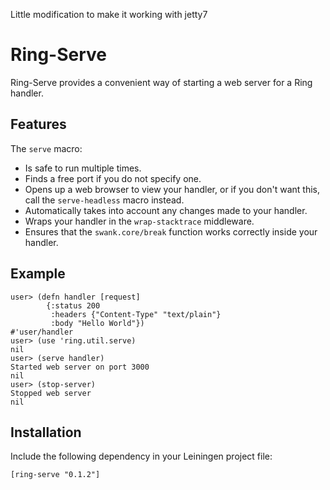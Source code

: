Little modification to make it working with jetty7

# Ring-Serve

Ring-Serve provides a convenient way of starting a web server for a
Ring handler.

## Features

The `serve` macro:

* Is safe to run multiple times.
* Finds a free port if you do not specify one.
* Opens up a web browser to view your handler, or if you don't want
  this, call the `serve-headless` macro instead.
* Automatically takes into account any changes made to your
  handler.
* Wraps your handler in the `wrap-stacktrace` middleware.
* Ensures that the `swank.core/break` function works correctly inside
  your handler.


## Example

    user> (defn handler [request]
            {:status 200
             :headers {"Content-Type" "text/plain"}
             :body "Hello World"})
    #'user/handler
    user> (use 'ring.util.serve)
    nil
    user> (serve handler)
    Started web server on port 3000
    nil
    user> (stop-server)
    Stopped web server
    nil

## Installation

Include the following dependency in your Leiningen project file:

    [ring-serve "0.1.2"]
